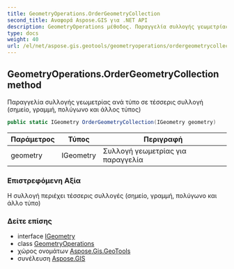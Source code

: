 ```yaml
---
title: GeometryOperations.OrderGeometryCollection
second_title: Αναφορά Aspose.GIS για .NET API
description: GeometryOperations μέθοδος. Παραγγελία συλλογής γεωμετρίας ανά τύπο σε τέσσερις συλλογή σημείο γραμμή πολύγωνο και άλλος τύπος
type: docs
weight: 40
url: /el/net/aspose.gis.geotools/geometryoperations/ordergeometrycollection/
---
```

## GeometryOperations.OrderGeometryCollection method

Παραγγελία συλλογής γεωμετρίας ανά τύπο σε τέσσερις συλλογή (σημείο, γραμμή, πολύγωνο και άλλος τύπος)

```csharp
public static IGeometry OrderGeometryCollection(IGeometry geometry)
```

| Παράμετρος | Τύπος | Περιγραφή |
| --- | --- | --- |
| geometry | IGeometry | Συλλογή γεωμετρίας για παραγγελία |

### Επιστρεφόμενη Αξία

Η συλλογή περιέχει τέσσερις συλλογές (σημείο, γραμμή, πολύγωνο και άλλο τύπο)

### Δείτε επίσης

* interface [IGeometry](../../../aspose.gis.geometries/igeometry/)
* class [GeometryOperations](../)
* χώρος ονομάτων [Aspose.Gis.GeoTools](../../geometryoperations/)
* συνέλευση [Aspose.GIS](../../../)


